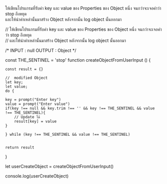 ให้เขียนโปรแกรมที่รับค่า key และ value ของ Properties ของ Object หนึ่ง จนกว่าจะเจอคำว่า stop ถึงหยุด   
และให้นำค่าเหล่านั้นมาสร้าง Object หลังจากนั้น log object นั้นออกมา

// ให้เขียนโปรแกรมที่รับค่า key และ value ของ Properties ของ Object หนึ่ง จนกว่าจะเจอคำว่า stop ถึงหยุด   
// และให้นำค่าเหล่านั้นมาสร้าง Object หลังจากนั้น log object นั้นออกมา

/*
INPUT : null
OUTPUT : Object
*/

const THE_SENTINEL = 'stop'
function createObjectFromUserInput () {

    const result = {}
    
    //  modified Object
    let key;
    let value;
    do {
    
    key = prompt("Enter key")
    value = prompt("Enter value")
    if(key !== null && key.trim !== '' && key !== THE_SENTINEL && value !== THE_SENTINEL){
        // Update ได้
        result[key] = value
    }

    } while (key !== THE_SENTINEL && value !== THE_SENTINEL)


    return result
}

let userCreateObject = createObjectFromUserInput()

console.log(userCreateObject)